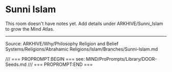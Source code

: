 # Sunni Islam

This room doesn't have notes yet. Add details under ARKHIVE/Sunni_Islam to grow the Mind Atlas.

---
Source: ARKHIVE/Why/Philosophy Religion and Belief Systems/Religions/Abrahamic Religions/Islam/Branches/Sunni-Islam.md

/// === PROPROMPT:BEGIN ===
see: MIND/ProPrompts/Library/DOOR-Seeds.md
/// === PROPROMPT:END ===

